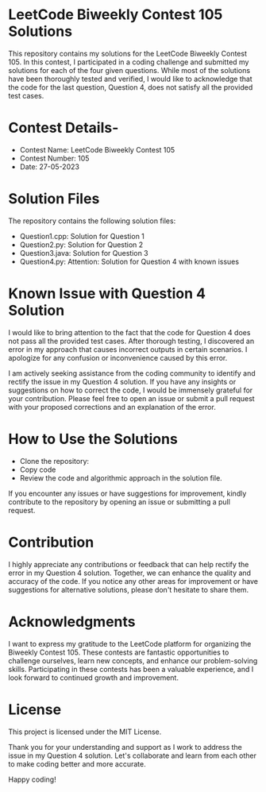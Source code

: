 # LeetCode Biweekly Contest 105 Solutions

This repository contains my solutions for the LeetCode Biweekly Contest 105. In this contest, I participated in a coding challenge and submitted my solutions for each of the four given questions. While most of the solutions have been thoroughly tested and verified, I would like to acknowledge that the code for the last question, Question 4, does not satisfy all the provided test cases.

# Contest Details-

- Contest Name: LeetCode Biweekly Contest 105 
- Contest Number: 105
- Date: 27-05-2023

# Solution Files

The repository contains the following solution files:

- Question1.cpp: Solution for Question 1
- Question2.py: Solution for Question 2
- Question3.java: Solution for Question 3
- Question4.py: Attention: Solution for Question 4 with known issues

# Known Issue with Question 4 Solution
I would like to bring attention to the fact that the code for Question 4 does not pass all the provided test cases. After thorough testing, I discovered an error in my approach that causes incorrect outputs in certain scenarios. I apologize for any confusion or inconvenience caused by this error.

I am actively seeking assistance from the coding community to identify and rectify the issue in my Question 4 solution. If you have any insights or suggestions on how to correct the code, I would be immensely grateful for your contribution. Please feel free to open an issue or submit a pull request with your proposed corrections and an explanation of the error.

# How to Use the Solutions

- Clone the repository:
- Copy code
- Review the code and algorithmic approach in the solution file.

If you encounter any issues or have suggestions for improvement, kindly contribute to the repository by opening an issue or submitting a pull request.

# Contribution

I highly appreciate any contributions or feedback that can help rectify the error in my Question 4 solution. Together, we can enhance the quality and accuracy of the code. If you notice any other areas for improvement or have suggestions for alternative solutions, please don't hesitate to share them.

# Acknowledgments
I want to express my gratitude to the LeetCode platform for organizing the Biweekly Contest 105. These contests are fantastic opportunities to challenge ourselves, learn new concepts, and enhance our problem-solving skills. Participating in these contests has been a valuable experience, and I look forward to continued growth and improvement.

# License
This project is licensed under the MIT License.

Thank you for your understanding and support as I work to address the issue in my Question 4 solution. Let's collaborate and learn from each other to make coding better and more accurate.

Happy coding!
